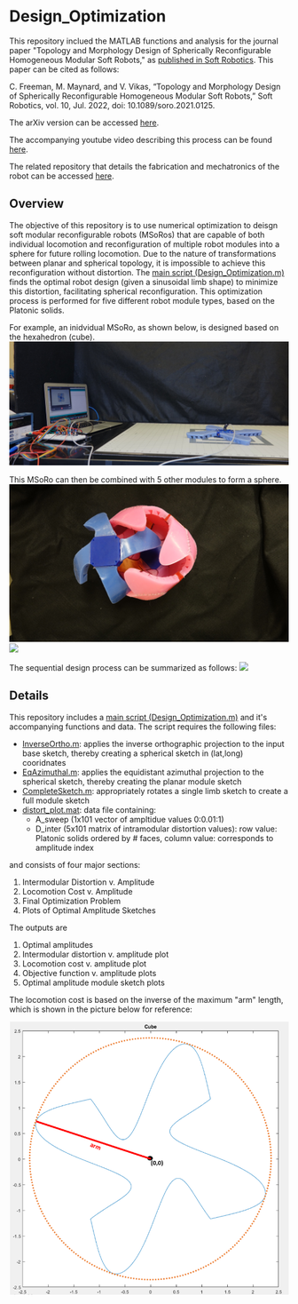 # Design_Optimization
This repository inclued the MATLAB functions and analysis for the journal paper "Topology and Morphology Design of Spherically Reconfigurable Homogeneous Modular Soft Robots," as [published in Soft Robotics](https://www.liebertpub.com/doi/10.1089/soro.2021.0125). This paper can be cited as follows:

C. Freeman, M. Maynard, and V. Vikas, “Topology and Morphology Design of Spherically Reconfigurable Homogeneous Modular Soft Robots,” Soft Robotics, vol. 10, Jul. 2022, doi: 10.1089/soro.2021.0125.

The arXiv version can be accessed [here](https://arxiv.org/abs/2205.00544). 

The accompanying youtube video describing this process can be found [here](https://www.youtube.com/watch?v=K-ZRhlJ1r1A).

The related repository that details the fabrication and mechatronics of the robot can be accessed [here](https://github.com/clfreeman7/Fabrication).

## Overview
The objective of this repository is to use numerical optimization to deisgn soft modular reconfigurable robots (MSoRos) that are capable of both individual locomotion and reconfiguration of multiple robot modules into a sphere for future rolling locomotion. Due to the nature of transformations between planar and spherical topology, it is impossible to achieve this reconfiguration without distortion. The [main script (Design_Optimization.m)](/Design_Optimization.m) finds the optimal robot design (given a sinusoidal limb shape) to minimize this distortion, facilitating spherical reconfiguration. This optimization process is performed for five different robot module types, based on the Platonic solids. 

For example, an inidvidual MSoRo, as shown below, is designed based on the hexahedron (cube). 
![Inidividual MSoRo module](MSoRo.png)

This MSoRo can then be combined with 5 other modules to form a sphere. 
![](Planar_To_Sphere.JPG)
![](Spherical_Configuration.JPG)

The sequential design process can be summarized as follows:
![](Algorithm.png)
## Details

This repository includes a [main script (Design_Optimization.m)](/Design_Optimization.m) and it's accompanying functions and data. The script requires the following files:
* [InverseOrtho.m](/InverseOrtho.m): applies the inverse orthographic projection to the input base sketch, thereby creating a spherical sketch in (lat,long) cooridnates
* [EqAzimuthal.m](/EqAzimuthal.m): applies the equidistant azimuthal projection to the spherical sketch, thereby creating the planar  module sketch
* [CompleteSketch.m](/CompleteSketch.m): appropriately rotates a single limb sketch to create a full module sketch
* [distort_plot.mat](/distort_plan.m):  data file containing:
  * A_sweep (1x101 vector of ampltidue values 0:0.01:1)
  * D_inter (5x101 matrix of intramodular distortion values): row value: Platonic solids ordered by # faces, column value: corresponds to amplitude index
  
and consists of four major sections:
1.  Intermodular Distortion v. Amplitude
2.  Locomotion Cost v. Amplitude
3.  Final Optimization Problem
4.  Plots of Optimal Amplitude Sketches

The outputs are
1. Optimal amplitudes
2. Intermodular distortion v. amplitude plot
3. Locomotion cost v. amplitude plot
4. Objective function v. amplitude plots
5. Optimal amplitude module sketch plots

The locomotion cost is based on the inverse of the maximum "arm" length, which is shown in the picture below for reference:


![arm](/description/arm_fig.PNG)

